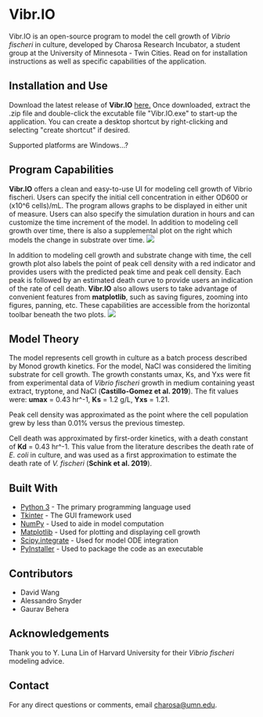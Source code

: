 # Vibr.IO
Vibr.IO is an open-source program to model the cell growth of *Vibrio fischeri* in culture, developed by Charosa Research Incubator, a student group at the University of Minnesota - Twin Cities. 
Read on for installation instructions as well as specific capabilities of the application.

## Installation and Use
Download the latest release of **Vibr.IO** [here.](google.com) Once downloaded, extract the .zip file and double-click the excutable file "Vibr.IO.exe" to start-up the application. You can create a desktop shortcut by right-clicking and selecting "create shortcut" if desired.

Supported platforms are Windows...?

## Program Capabilities 
**Vibr.IO** offers a clean and easy-to-use UI for modeling cell growth of Vibrio fischeri. Users can specify the initial cell concentration in either OD600 or (x10^6 cells)/mL. The program allows graphs to be displayed in either unit of measure. Users can also specify the simulation duration in hours and can customize the time increment of the model. In addition to modeling cell growth over time, there is also a supplemental plot on the right which models the change in substrate over time.
![](https://user-images.githubusercontent.com/46146906/101276862-91b21300-3775-11eb-86bf-dba46f17403f.png)


In addition to modeling cell growth and substrate change with time, the cell growth plot also labels the point of peak cell density with a red indicator and provides users with the predicted peak time and peak cell density. Each peak is followed by an estimated death curve to provide users an indication of the rate of cell death. **Vibr.IO** also allows users to take advantage of convenient features from **matplotlib**, such as saving figures, zooming into figures, panning, etc. These capabilities are accessible from the horizontal toolbar beneath the two plots.
![](https://user-images.githubusercontent.com/46146906/101277025-fb7eec80-3776-11eb-8b76-bf369e0174b9.png)

## Model Theory
The model represents cell growth in culture as a batch process described by Monod growth kinetics. For the model, NaCl was considered the limiting substrate for cell growth. The growth constants umax, Ks, and Yxs were fit from experimental data of *Vibrio fischeri* growth in medium containing yeast extract, tryptone, and NaCl (**Castillo-Gomez et al. 2019**). The fit values were: **umax** = 0.43 hr^-1, **Ks** = 1.2 g/L, **Yxs** = 1.21. 

Peak cell density was approximated as the point where the cell population grew by less than 0.01% versus the previous timestep. 

Cell death was approximated by first-order kinetics, with a death constant of **Kd** = 0.43 hr^-1. This value from the literature describes the death rate of *E. coli* in culture, and was used as a first approximation to estimate the death rate of *V. fischeri* (**Schink et al. 2019**).

## Built With
* [Python 3](https://www.python.org/downloads/) - The primary programming language used
* [Tkinter](https://docs.python.org/3/library/tkinter.html) - The GUI framework used
* [NumPy](https://numpy.org/) - Used to aide in model computation
* [Matplotlib](https://matplotlib.org/) - Used for plotting and displaying cell growth 
* [Scipy.integrate](https://docs.scipy.org/doc/scipy/reference/integrate.html) - Used for model ODE integration
* [PyInstaller](https://pypi.org/project/PyInstaller/)  - Used to package the code as an executable 

## Contributors
* David Wang
* Alessandro Snyder
* Gaurav Behera 

## Acknowledgements
Thank you to Y. Luna Lin of Harvard University for their *Vibrio fischeri* modeling advice.

## Contact
For any direct questions or comments, email charosa@umn.edu.

